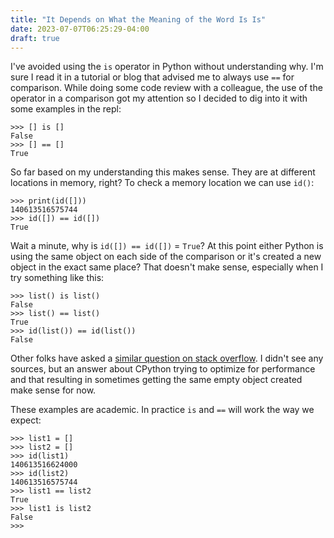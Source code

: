 ```yaml
---
title: "It Depends on What the Meaning of the Word Is Is"
date: 2023-07-07T06:25:29-04:00
draft: true
---
```


I've avoided using the `is` operator in Python without understanding why. I'm sure I read it in a tutorial or blog that advised me to always use `==` for comparison. While doing some code review with a colleague, the use of the operator in a comparison got my attention so I decided to dig into it with some examples in the repl:

```
>>> [] is []
False
>>> [] == []
True
```
So far based on my understanding this makes sense. They are at different locations in memory, right? To check a memory location we can use `id()`:

```
>>> print(id([]))
140613516575744
>>> id([]) == id([])
True
```

Wait a minute, why is `id([]) == id([])` = `True`? At this point either Python is using the same object on each side of the comparison or it's created a new object in the exact same place? That doesn't make sense, especially when I try something like this:

```
>>> list() is list()
False
>>> list() == list()
True
>>> id(list()) == id(list())
False
```

Other folks have asked a [similar question on stack overflow](https://stackoverflow.com/questions/10440792/why-does-false-evaluate-to-false-when-if-not-succeeds). I didn't see any sources, but an answer about CPython trying to optimize for performance and that resulting in sometimes getting the same empty object created make sense for now.

These examples are academic. In practice `is` and `==` will work the way we expect:

```
>>> list1 = []
>>> list2 = []
>>> id(list1)
140613516624000
>>> id(list2)
140613516575744
>>> list1 == list2
True
>>> list1 is list2
False
>>> 
```